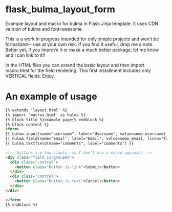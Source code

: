 # flask_bulma_layout_form
Example layout and macro for bulma in Flask Jinja template.  It uses CDN version of bulma and font-awesome.

This is a work in progress intended for only simple projects and won't be formalized-- use at your own risk.
If you find it useful, drop me a note.
Better yet, if you improve it or make a much better package, let me know and I can link to it!!

In the HTML files you can extend the basic layout and then import macro.html for the field rendering.
This first installment includes only VERTICAL fields.  Enjoy.

# An example of usage

```html
{% extends 'layout.html' %}
{% import 'macros.html' as bulma %}
{% block title %}example page{% endblock %}
{% block content %}
<form>
{{ bulma.input(name="username", label="Username", value=some_username) }}
{{ bulma.field(name="email", label="Email", value=some_email, licon="fa-envelope") }}
{{ bulma.textfield(name="comments", label="comments") }}

<!-- buttons are too simple, so I don't use a macro approach -->
<div class="field is-grouped">
  <div class="control">
    <button class="button is-link">Submit</button>
  </div>
  <div class="control">
    <button class="button is-text">Cancel</button>
  </div>
</div>

</form>
{% endblock %}
```
